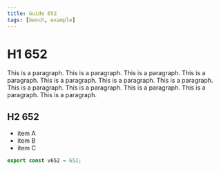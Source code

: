 ```yaml
---
title: Guide 652
tags: [bench, example]
---
```


# H1 652

This is a paragraph. This is a paragraph. This is a paragraph. This is a paragraph. This is a paragraph. This is a paragraph. This is a paragraph. This is a paragraph. This is a paragraph. This is a paragraph. This is a paragraph. This is a paragraph. 

## H2 652

- item A
- item B
- item C

```ts
export const v652 = 652;
```
